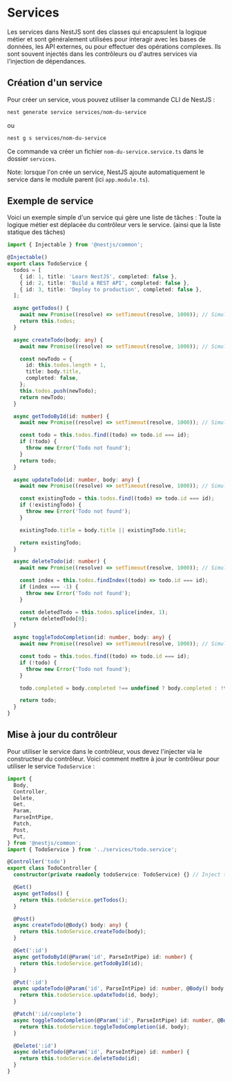 # Services
    
Les services dans NestJS sont des classes qui encapsulent la logique métier et sont généralement utilisées pour interagir avec les bases de données, les API externes, ou pour effectuer des opérations complexes. Ils sont souvent injectés dans les contrôleurs ou d'autres services via l'injection de dépendances.

## Création d'un service
Pour créer un service, vous pouvez utiliser la commande CLI de NestJS :

```bash
nest generate service services/nom-du-service
```
ou 
```bash
nest g s services/nom-du-service
```

Ce commande va créer un fichier `nom-du-service.service.ts` dans le dossier `services`.

Note: lorsque l'on crée un service, NestJS ajoute automatiquement le service dans le module parent (ici
`app.module.ts`).

## Exemple de service
Voici un exemple simple d'un service qui gère une liste de tâches :
Toute la logique métier est déplacée du contrôleur vers le service. (ainsi que la liste statique des tâches)

```typescript
import { Injectable } from '@nestjs/common';

@Injectable()
export class TodoService {
  todos = [
    { id: 1, title: 'Learn NestJS', completed: false },
    { id: 2, title: 'Build a REST API', completed: false },
    { id: 3, title: 'Deploy to production', completed: false },
  ];

  async getTodos() {
    await new Promise((resolve) => setTimeout(resolve, 1000)); // Simulate async operation
    return this.todos;
  }

  async createTodo(body: any) {
    await new Promise((resolve) => setTimeout(resolve, 1000)); // Simulate async operation

    const newTodo = {
      id: this.todos.length + 1,
      title: body.title,
      completed: false,
    };
    this.todos.push(newTodo);
    return newTodo;
  }

  async getTodoById(id: number) {
    await new Promise((resolve) => setTimeout(resolve, 1000)); // Simulate async operation

    const todo = this.todos.find((todo) => todo.id === id);
    if (!todo) {
      throw new Error('Todo not found');
    }
    return todo;
  }

  async updateTodo(id: number, body: any) {
    await new Promise((resolve) => setTimeout(resolve, 1000)); // Simulate async operation

    const existingTodo = this.todos.find((todo) => todo.id === id);
    if (!existingTodo) {
      throw new Error('Todo not found');
    }

    existingTodo.title = body.title || existingTodo.title;

    return existingTodo;
  }

  async deleteTodo(id: number) {
    await new Promise((resolve) => setTimeout(resolve, 1000)); // Simulate async operation

    const index = this.todos.findIndex((todo) => todo.id === id);
    if (index === -1) {
      throw new Error('Todo not found');
    }

    const deletedTodo = this.todos.splice(index, 1);
    return deletedTodo[0];
  }

  async toggleTodoCompletion(id: number, body: any) {
    await new Promise((resolve) => setTimeout(resolve, 1000)); // Simulate async operation

    const todo = this.todos.find((todo) => todo.id === id);
    if (!todo) {
      throw new Error('Todo not found');
    }

    todo.completed = body.completed !== undefined ? body.completed : !todo.completed;

    return todo;
  }
}
```

## Mise à jour du contrôleur
Pour utiliser le service dans le contrôleur, vous devez l'injecter via le constructeur du contrôleur. Voici comment mettre à jour le contrôleur pour utiliser le service `TodoService` :

```typescript
import {
  Body,
  Controller,
  Delete,
  Get,
  Param,
  ParseIntPipe,
  Patch,
  Post,
  Put,
} from '@nestjs/common';
import { TodoService } from '../services/todo.service';

@Controller('todo')
export class TodoController {
  constructor(private readonly todoService: TodoService) {} // Inject the TodoService

  @Get()
  async getTodos() {
    return this.todoService.getTodos();
  }

  @Post()
  async createTodo(@Body() body: any) {
    return this.todoService.createTodo(body);
  }

  @Get(':id')
  async getTodoById(@Param('id', ParseIntPipe) id: number) {
    return this.todoService.getTodoById(id);
  }

  @Put(':id')
  async updateTodo(@Param('id', ParseIntPipe) id: number, @Body() body: any) {
    return this.todoService.updateTodo(id, body);
  }

  @Patch(':id/complete')
  async toggleTodoCompletion(@Param('id', ParseIntPipe) id: number, @Body() body: any) {
    return this.todoService.toggleTodoCompletion(id, body);
  }

  @Delete(':id')
  async deleteTodo(@Param('id', ParseIntPipe) id: number) {
    return this.todoService.deleteTodo(id);
  }
}
```